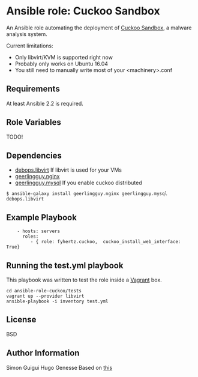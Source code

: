 Ansible role: Cuckoo Sandbox
============================

An Ansible role automating the deployment of [Cuckoo Sandbox](https://cuckoosandbox.org/), a malware analysis system.

Current limitations:

- Only libvirt/KVM is supported right now
- Probably only works on Ubuntu 16.04
- You still need to manually write most of your \<machinery\>.conf


Requirements
------------

At least Ansible 2.2 is required.


Role Variables
--------------

TODO!

Dependencies
------------

- [debops.libvirt](https://github.com/debops/ansible-libvirt) If libvirt is used for your VMs
- [geerlingguy.nginx](https://github.com/geerlingguy/ansible-role-nginx)
- [geerlingguy.mysql](https://github.com/geerlingguy/ansible-role-mysql) If you enable cuckoo distributed

```
$ ansible-galaxy install geerlingguy.nginx geerlingguy.mysql debops.libvirt
```

Example Playbook
----------------

```
    - hosts: servers
      roles:
         - { role: fyhertz.cuckoo,  cuckoo_install_web_interface: True}
```

Running the test.yml playbook
-----------------------------

This playbook was written to test the role inside a [Vagrant](https://www.vagrantup.com/) box.

```
cd ansible-role-cuckoo/tests
vagrant up --provider libvirt
ansible-playbook -i inventory test.yml
```

License
-------

BSD

Author Information
------------------

Simon Guigui
Hugo Genesse
Based on [this](https://github.com/breachintelligence/ansible-cuckoo)
